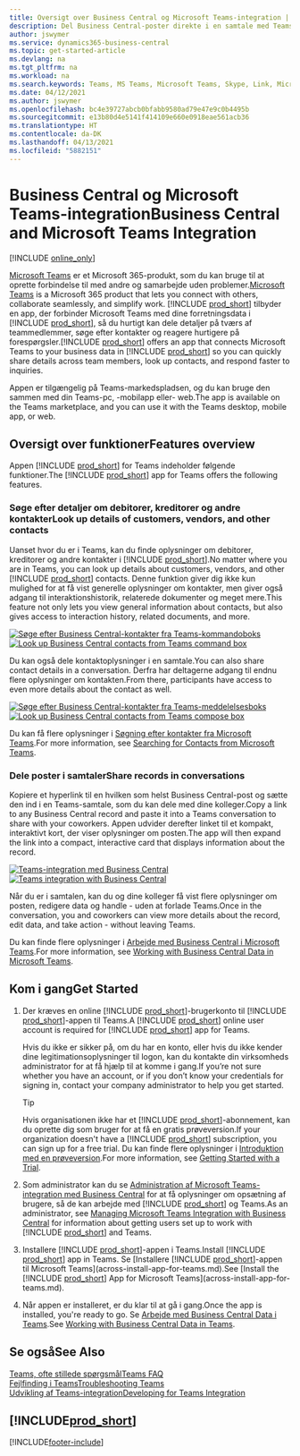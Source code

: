 ```yaml
---
title: Oversigt over Business Central og Microsoft Teams-integration | Microsoft Docs
description: Del Business Central-poster direkte i en samtale med Teams.
author: jswymer
ms.service: dynamics365-business-central
ms.topic: get-started-article
ms.devlang: na
ms.tgt_pltfrm: na
ms.workload: na
ms.search.keywords: Teams, MS Teams, Microsoft Teams, Skype, Link, Microsoft 365, collaborate, collaboration, teamwork
ms.date: 04/12/2021
ms.author: jswymer
ms.openlocfilehash: bc4e39727abcb0bfabb9580ad79e47e9c0b4495b
ms.sourcegitcommit: e13b80d4e5141f414109e660e0918eae561acb36
ms.translationtype: HT
ms.contentlocale: da-DK
ms.lasthandoff: 04/13/2021
ms.locfileid: "5882151"
---
```

# <a name="business-central-and-microsoft-teams-integration"></a><span data-ttu-id="18eab-103">Business Central og Microsoft Teams-integration</span><span class="sxs-lookup"><span data-stu-id="18eab-103">Business Central and Microsoft Teams Integration</span></span>

[!INCLUDE [online_only](includes/online_only.md)]

<span data-ttu-id="18eab-104">[Microsoft Teams](https://www.microsoft.com/en-us/microsoft-365/microsoft-teams) er et Microsoft 365-produkt, som du kan bruge til at oprette forbindelse til med andre og samarbejde uden problemer.</span><span class="sxs-lookup"><span data-stu-id="18eab-104">[Microsoft Teams](https://www.microsoft.com/en-us/microsoft-365/microsoft-teams) is a Microsoft 365 product that lets you connect with others, collaborate seamlessly, and simplify work.</span></span> <span data-ttu-id="18eab-105">[!INCLUDE [prod_short](includes/prod_short.md)] tilbyder en app, der forbinder Microsoft Teams med dine forretningsdata i [!INCLUDE [prod_short](includes/prod_short.md)], så du hurtigt kan dele detaljer på tværs af teammedlemmer, søge efter kontakter og reagere hurtigere på forespørgsler.</span><span class="sxs-lookup"><span data-stu-id="18eab-105">[!INCLUDE [prod_short](includes/prod_short.md)] offers an app that connects Microsoft Teams to your business data in [!INCLUDE [prod_short](includes/prod_short.md)] so you can quickly share details across team members, look up contacts, and respond faster to inquiries.</span></span>

<span data-ttu-id="18eab-106">Appen er tilgængelig på Teams-markedspladsen, og du kan bruge den sammen med din Teams-pc, -mobilapp eller- web.</span><span class="sxs-lookup"><span data-stu-id="18eab-106">The app is available on the Teams marketplace, and you can use it with the Teams desktop, mobile app, or web.</span></span>

## <a name="features-overview"></a><span data-ttu-id="18eab-107">Oversigt over funktioner</span><span class="sxs-lookup"><span data-stu-id="18eab-107">Features overview</span></span>

<span data-ttu-id="18eab-108">Appen [!INCLUDE [prod_short](includes/prod_short.md)] for Teams indeholder følgende funktioner.</span><span class="sxs-lookup"><span data-stu-id="18eab-108">The [!INCLUDE [prod_short](includes/prod_short.md)] app for Teams offers the following features.</span></span>

### <a name="look-up-details-of-customers-vendors-and-other-contacts"></a><span data-ttu-id="18eab-109">Søge efter detaljer om debitorer, kreditorer og andre kontakter</span><span class="sxs-lookup"><span data-stu-id="18eab-109">Look up details of customers, vendors, and other contacts</span></span>

<span data-ttu-id="18eab-110">Uanset hvor du er i Teams, kan du finde oplysninger om debitorer, kreditorer og andre kontakter i [!INCLUDE [prod_short](includes/prod_short.md)].</span><span class="sxs-lookup"><span data-stu-id="18eab-110">No matter where you are in Teams, you can look up details about customers, vendors, and other [!INCLUDE [prod_short](includes/prod_short.md)] contacts.</span></span> <span data-ttu-id="18eab-111">Denne funktion giver dig ikke kun mulighed for at få vist generelle oplysninger om kontakter, men giver også adgang til interaktionshistorik, relaterede dokumenter og meget mere.</span><span class="sxs-lookup"><span data-stu-id="18eab-111">This feature not only lets you view general information about contacts, but also gives access to interaction history, related documents, and more.</span></span>

 <span data-ttu-id="18eab-112">[![Søge efter Business Central-kontakter fra Teams-kommandoboks](media/teams-contacts-overview.png)](media/teams-contacts-overview.png#lightbox)</span><span class="sxs-lookup"><span data-stu-id="18eab-112">[![Look up Business Central contacts from Teams command box](media/teams-contacts-overview.png)](media/teams-contacts-overview.png#lightbox)</span></span>

<span data-ttu-id="18eab-113">Du kan også dele kontaktoplysninger i en samtale.</span><span class="sxs-lookup"><span data-stu-id="18eab-113">You can also share contact details in a conversation.</span></span> <span data-ttu-id="18eab-114">Derfra har deltagerne adgang til endnu flere oplysninger om kontakten.</span><span class="sxs-lookup"><span data-stu-id="18eab-114">From there, participants have access to even more details about the contact as well.</span></span>

 <span data-ttu-id="18eab-115">[![Søge efter Business Central-kontakter fra Teams-meddelelsesboks](media/teams-contacts.png)](media/teams-contacts.png#lightbox)</span><span class="sxs-lookup"><span data-stu-id="18eab-115">[![Look up Business Central contacts from Teams compose box](media/teams-contacts.png)](media/teams-contacts.png#lightbox)</span></span>

<span data-ttu-id="18eab-116">Du kan få flere oplysninger i [Søgning efter kontakter fra Microsoft Teams](across-search-contacts-teams.md).</span><span class="sxs-lookup"><span data-stu-id="18eab-116">For more information, see [Searching for Contacts from Microsoft Teams](across-search-contacts-teams.md).</span></span>

### <a name="share-records-in-conversations"></a><span data-ttu-id="18eab-117">Dele poster i samtaler</span><span class="sxs-lookup"><span data-stu-id="18eab-117">Share records in conversations</span></span>

<span data-ttu-id="18eab-118">Kopiere et hyperlink til en hvilken som helst Business Central-post og sætte den ind i en Teams-samtale, som du kan dele med dine kolleger.</span><span class="sxs-lookup"><span data-stu-id="18eab-118">Copy a link to any Business Central record and paste it into a Teams conversation to share with your coworkers.</span></span> <span data-ttu-id="18eab-119">Appen udvider derefter linket til et kompakt, interaktivt kort, der viser oplysninger om posten.</span><span class="sxs-lookup"><span data-stu-id="18eab-119">The app will then expand the link into a compact, interactive card that displays information about the record.</span></span>

<span data-ttu-id="18eab-120">[![Teams-integration med Business Central](media/teams-intro-v3.png)](media/teams-intro-v3.png#lightbox)</span><span class="sxs-lookup"><span data-stu-id="18eab-120">[![Teams integration with Business Central](media/teams-intro-v3.png)](media/teams-intro-v3.png#lightbox)</span></span>

<span data-ttu-id="18eab-121">Når du er i samtalen, kan du og dine kolleger få vist flere oplysninger om posten, redigere data og handle - uden at forlade Teams.</span><span class="sxs-lookup"><span data-stu-id="18eab-121">Once in the conversation, you and coworkers can view more details about the record, edit data, and take action - without leaving Teams.</span></span>

<span data-ttu-id="18eab-122">Du kan finde flere oplysninger i [Arbejde med Business Central i Microsoft Teams](across-working-with-teams.md).</span><span class="sxs-lookup"><span data-stu-id="18eab-122">For more information, see [Working with Business Central Data in Microsoft Teams](across-working-with-teams.md).</span></span>

## <a name="get-started"></a><span data-ttu-id="18eab-123">Kom i gang</span><span class="sxs-lookup"><span data-stu-id="18eab-123">Get Started</span></span>

1. <span data-ttu-id="18eab-124">Der kræves en online [!INCLUDE [prod_short](includes/prod_short.md)]-brugerkonto til [!INCLUDE [prod_short](includes/prod_short.md)]-appen til Teams.</span><span class="sxs-lookup"><span data-stu-id="18eab-124">A [!INCLUDE [prod_short](includes/prod_short.md)] online user account is required for [!INCLUDE [prod_short](includes/prod_short.md)] app for Teams.</span></span>

    <span data-ttu-id="18eab-125">Hvis du ikke er sikker på, om du har en konto, eller hvis du ikke kender dine legitimationsoplysninger til logon, kan du kontakte din virksomheds administrator for at få hjælp til at komme i gang.</span><span class="sxs-lookup"><span data-stu-id="18eab-125">If you’re not sure whether you have an account, or if you don’t know your credentials for signing in, contact your company administrator to help you get started.</span></span>

    > [!TIP]
    > <span data-ttu-id="18eab-126">Hvis organisationen ikke har et [!INCLUDE [prod_short](includes/prod_short.md)]-abonnement, kan du oprette dig som bruger for at få en gratis prøveversion.</span><span class="sxs-lookup"><span data-stu-id="18eab-126">If your organization doesn't have a [!INCLUDE [prod_short](includes/prod_short.md)] subscription, you can sign up for a free trial.</span></span> <span data-ttu-id="18eab-127">Du kan finde flere oplysninger i [Introduktion med en prøveversion](across-preview.md#getting-started-with-a-trial).</span><span class="sxs-lookup"><span data-stu-id="18eab-127">For more information, see [Getting Started with a Trial](across-preview.md#getting-started-with-a-trial).</span></span>

2. <span data-ttu-id="18eab-128">Som administrator kan du se [Administration af Microsoft Teams-integration med Business Central](admin-teams-integration.md) for at få oplysninger om opsætning af brugere, så de kan arbejde med [!INCLUDE [prod_short](includes/prod_short.md)] og Teams.</span><span class="sxs-lookup"><span data-stu-id="18eab-128">As an administrator, see [Managing Microsoft Teams Integration with Business Central](admin-teams-integration.md) for information about getting users set up to work with [!INCLUDE [prod_short](includes/prod_short.md)] and Teams.</span></span>
3. <span data-ttu-id="18eab-129">Installere [!INCLUDE [prod_short](includes/prod_short.md)]-appen i Teams.</span><span class="sxs-lookup"><span data-stu-id="18eab-129">Install [!INCLUDE [prod_short](includes/prod_short.md)] app in Teams.</span></span> <span data-ttu-id="18eab-130">Se [Installere [!INCLUDE [prod_short](includes/prod_short.md)]-appen til Microsoft Teams](across-install-app-for-teams.md).</span><span class="sxs-lookup"><span data-stu-id="18eab-130">See [Install the [!INCLUDE [prod_short](includes/prod_short.md)] App for Microsoft Teams](across-install-app-for-teams.md).</span></span>
4. <span data-ttu-id="18eab-131">Når appen er installeret, er du klar til at gå i gang.</span><span class="sxs-lookup"><span data-stu-id="18eab-131">Once the app is installed, you're ready to go.</span></span> <span data-ttu-id="18eab-132">Se [Arbejde med Business Central Data i Teams](across-working-with-teams.md).</span><span class="sxs-lookup"><span data-stu-id="18eab-132">See [Working with Business Central Data in Teams](across-working-with-teams.md).</span></span> 

## <a name="see-also"></a><span data-ttu-id="18eab-133">Se også</span><span class="sxs-lookup"><span data-stu-id="18eab-133">See Also</span></span>

[<span data-ttu-id="18eab-134">Teams, ofte stillede spørgsmål</span><span class="sxs-lookup"><span data-stu-id="18eab-134">Teams FAQ</span></span>](teams-faq.md)  
[<span data-ttu-id="18eab-135">Fejlfinding i Teams</span><span class="sxs-lookup"><span data-stu-id="18eab-135">Troubleshooting Teams</span></span>](admin-teams-troubleshooting.md)  
[<span data-ttu-id="18eab-136">Udvikling af Teams-integration</span><span class="sxs-lookup"><span data-stu-id="18eab-136">Developing for Teams Integration</span></span>](/dynamics365/business-central/dev-itpro/developer/devenv-develop-for-teams)
  
## [!INCLUDE[prod_short](includes/free_trial_md.md)]  


[!INCLUDE[footer-include](includes/footer-banner.md)]